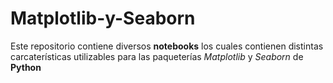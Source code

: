 # Matplotlib-y-Seaborn

Este repositorio contiene diversos **notebooks** los cuales contienen distintas carcaterísticas utilizables para las paqueterías *Matplotlib* y *Seaborn* de **Python**

